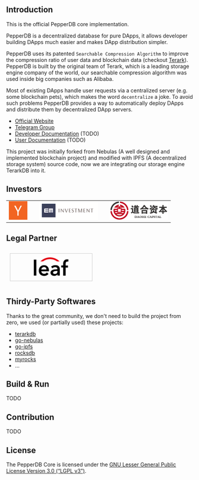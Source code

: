## Introduction

This is the official PepperDB core implementation.

PepperDB is a decentralized database for pure DApps, it allows developer building DApps much easier and makes DApp distribution simpler.

PepperDB uses its patented `Searchable Compression Algorithm` to improve the compression ratio of user data and blockchain data (checkout [Terark](http://www.terark.com)). PepperDB is built by the original team of Terark, which is a leading storage engine company of the world, our searchable compression algorithm was used inside big companies such as Alibaba.

Most of existing DApps handle user requests via a centralized server (e.g. some blockchain pets), which makes the word `decentralize` a joke. To avoid such problems PepperDB provides a way to automatically deploy DApps and distribute them by decentralized DApp servers.


- [Official Website](http://www.pepperdb.org)
- [Telegram Group](https://t.me/real_pepperdb_community)
- [Developer Documentation](#) (TODO)
- [User Documentation](#) (TODO)

This project was initially forked from Nebulas (A well designed and implemented blockchain project) and modified with IPFS (A decentralized storage system) source code, now we are integrating our storage engine TerarkDB into it.

## Investors

<table>
	<tr>
		<td><img height="50" src="docs/images/y-combinator.png"/></td>
		<td>&nbsp;</td>
		<td><img height="50" src="docs/images/em.png"/></td>
		<td>&nbsp;</td>
		<td><img height="50" src="docs/images/daohe.png"/></td>
	</tr>
	</table>


## Legal Partner
<div style="text-align: center; display: inline-block;">
	<div style="border: #CCC solid 1px; padding: 10px; font-weight: bold; margin: 10px; width: 200px; float: left; display: inline-block;">
		<div style="text-align: center"><img height="50" src="docs/images/leaf.svg"/></div>
	</div>
</div>



## Thirdy-Party Softwares

Thanks to the great community, we don't need to build the project from zero, we used (or partially used) these projects:

- [terarkdb](https://github.com/terark/terarkdb)
- [go-nebulas](https://github.com/nebulasio/go-nebulas)
- [go-ipfs](https://github.com/ipfs/go-ipfs)
- [rocksdb](https://github.com/facebook/rocksdb)
- [myrocks](https://github.com/facebook/mysql-5.6)
- ...


## Build & Run 
TODO


## Contribution
TODO

## License
The PepperDB Core is licensed under the [GNU Lesser General Public License Version 3.0 (“LGPL v3”)](https://www.gnu.org/licenses/lgpl-3.0.en.html).

